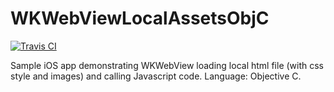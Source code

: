 # WKWebViewLocalAssetsObjC

[![Travis CI](https://travis-ci.org/vasilevkin/WKWebViewLocalAssetsObjC.svg?branch=master)](https://travis-ci.org/vasilevkin/WKWebViewLocalAssetsObjC)


Sample iOS app demonstrating WKWebView loading local html file (with css style and images) and calling Javascript code. Language: Objective C.
